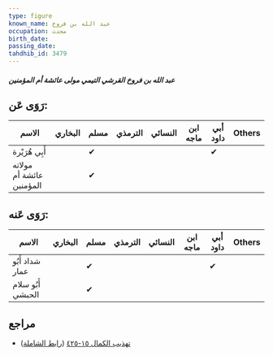 ```yaml
---
type: figure
known_name: عبد الله بن فروخ
occupation: محدث
birth_date:
passing_date:
tahdhib_id: 3479
---
```

##### عبد الله بن فروخ القرشي التيمي مولى عائشة أم المؤمنين

## رَوَى عَن:
| الاسم                    | البخاري | مسلم | الترمذي | النسائي | ابن ماجه | أبي داود | Others |
| ------------------------ | ------- | ---- | ------- | ------- | -------- | -------- | ------ |
| أَبِي هُرَيْرة           |         | ✔    |         |         |          | ✔        |        |
| مولاته عائشة أم المؤمنين |         | ✔    |         |         |          |          |        |
## رَوَى عَنه:
| الاسم             | البخاري | مسلم | الترمذي | النسائي | ابن ماجه | أبي داود | Others |
| ----------------- | ------- | ---- | ------- | ------- | -------- | -------- | ------ |
| شداد أَبُو عمار   |         | ✔    |         |         |          | ✔        |        |
| أَبُو سلام الحبشي |         | ✔    |         |         |          |          |        |
## مراجع
- [تهذيب الكمال ١٥-٤٢٥](obsidian://open?vault=Tahdhib-al-Kamal&file=Figures/٣٤٧٩-عبد%20الله%20بن%20فروخ%20القرشي%20التيمي%20مولى%20عائشة%20أم%20المؤمنين) ([رابط الشاملة](https://shamela.ws/book/3722/7909))
